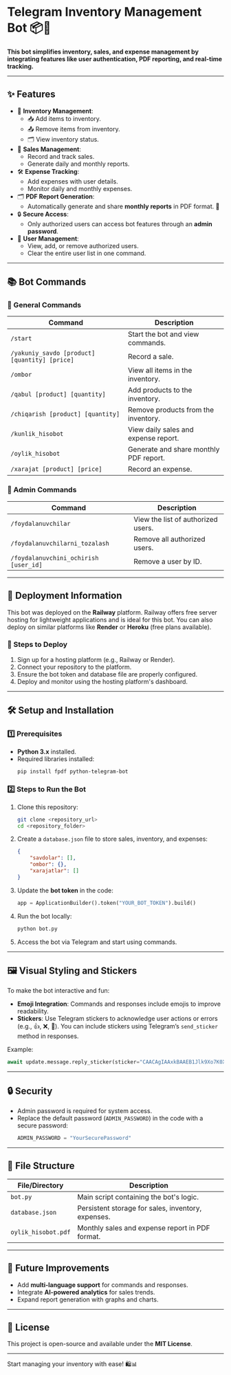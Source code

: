
# Telegram Inventory Management Bot 📦🤖

**This bot simplifies inventory, sales, and expense management by integrating features like user authentication, PDF reporting, and real-time tracking.** 

---

## ✨ Features
- 🛒 **Inventory Management**:
  - 📥 Add items to inventory.
  - 📤 Remove items from inventory.
  - 🗂 View inventory status.
- 💸 **Sales Management**:
  - Record and track sales.
  - Generate daily and monthly reports.
- 🛠️ **Expense Tracking**:
  - Add expenses with user details.
  - Monitor daily and monthly expenses.
- 🗂️ **PDF Report Generation**:
  - Automatically generate and share **monthly reports** in PDF format. 📝
- 🔒 **Secure Access**:
  - Only authorized users can access bot features through an **admin password**.
- 🤝 **User Management**:
  - View, add, or remove authorized users.
  - Clear the entire user list in one command.

---

## 📚 Bot Commands

### 👤 General Commands
| Command                          | Description                          |
|----------------------------------|--------------------------------------|
| `/start`                         | Start the bot and view commands.     |
| `/yakuniy_savdo [product] [quantity] [price]` | Record a sale.               |
| `/ombor`                         | View all items in the inventory.     |
| `/qabul [product] [quantity]`    | Add products to the inventory.       |
| `/chiqarish [product] [quantity]`| Remove products from the inventory.  |
| `/kunlik_hisobot`                | View daily sales and expense report. |
| `/oylik_hisobot`                 | Generate and share monthly PDF report. |
| `/xarajat [product] [price]`     | Record an expense.                   |

### 🔧 Admin Commands
| Command                          | Description                          |
|----------------------------------|--------------------------------------|
| `/foydalanuvchilar`              | View the list of authorized users.   |
| `/foydalanuvchilarni_tozalash`   | Remove all authorized users.         |
| `/foydalanuvchini_ochirish [user_id]` | Remove a user by ID.           |

---

## 🚀 Deployment Information

This bot was deployed on the **Railway** platform. Railway offers free server hosting for lightweight applications and is ideal for this bot. You can also deploy on similar platforms like **Render** or **Heroku** (free plans available).

### 🔧 Steps to Deploy
1. Sign up for a hosting platform (e.g., Railway or Render).
2. Connect your repository to the platform.
3. Ensure the bot token and database file are properly configured.
4. Deploy and monitor using the hosting platform's dashboard.

---

## 🛠 Setup and Installation

### 1️⃣ Prerequisites
- **Python 3.x** installed.
- Required libraries installed:
  ```bash
  pip install fpdf python-telegram-bot
  ```

### 2️⃣ Steps to Run the Bot
1. Clone this repository:
   ```bash
   git clone <repository_url>
   cd <repository_folder>
   ```

2. Create a `database.json` file to store sales, inventory, and expenses:
   ```json
   {
       "savdolar": [],
       "ombor": {},
       "xarajatlar": []
   }
   ```

3. Update the **bot token** in the code:
   ```python
   app = ApplicationBuilder().token("YOUR_BOT_TOKEN").build()
   ```

4. Run the bot locally:
   ```bash
   python bot.py
   ```

5. Access the bot via Telegram and start using commands.

---

## 🖼 Visual Styling and Stickers

To make the bot interactive and fun:
- **Emoji Integration**: Commands and responses include emojis to improve readability.
- **Stickers**: Use Telegram stickers to acknowledge user actions or errors (e.g., 👍, ❌, 🎉). You can include stickers using Telegram’s `send_sticker` method in responses.

Example:
```python
await update.message.reply_sticker(sticker="CAACAgIAAxkBAAEB1Jlk9Xo7K0X5...")
```

---

## 🔒 Security

- Admin password is required for system access.
- Replace the default password (`ADMIN_PASSWORD`) in the code with a secure password:
   ```python
   ADMIN_PASSWORD = "YourSecurePassword"
   ```

---

## 📁 File Structure

| File/Directory       | Description                                      |
|-----------------------|--------------------------------------------------|
| `bot.py`             | Main script containing the bot's logic.          |
| `database.json`      | Persistent storage for sales, inventory, expenses. |
| `oylik_hisobot.pdf`  | Monthly sales and expense report in PDF format.  |

---

## 🌟 Future Improvements
- Add **multi-language support** for commands and responses.
- Integrate **AI-powered analytics** for sales trends.
- Expand report generation with graphs and charts.

---

## 📄 License
This project is open-source and available under the **MIT License**.

---

Start managing your inventory with ease! 🛍️📊
